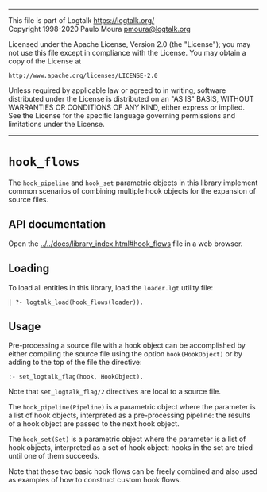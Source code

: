 ________________________________________________________________________

This file is part of Logtalk <https://logtalk.org/>  
Copyright 1998-2020 Paulo Moura <pmoura@logtalk.org>

Licensed under the Apache License, Version 2.0 (the "License");
you may not use this file except in compliance with the License.
You may obtain a copy of the License at

    http://www.apache.org/licenses/LICENSE-2.0

Unless required by applicable law or agreed to in writing, software
distributed under the License is distributed on an "AS IS" BASIS,
WITHOUT WARRANTIES OR CONDITIONS OF ANY KIND, either express or implied.
See the License for the specific language governing permissions and
limitations under the License.
________________________________________________________________________


`hook_flows`
============

The `hook_pipeline` and `hook_set` parametric objects in this library
implement common scenarios of combining multiple hook objects for the
expansion of source files.


API documentation
-----------------

Open the [../../docs/library_index.html#hook_flows](../../docs/library_index.html#hook_flows)
file in a web browser.


Loading
-------

To load all entities in this library, load the `loader.lgt` utility file:

	| ?- logtalk_load(hook_flows(loader)).


Usage
-----

Pre-processing a source file with a hook object can be accomplished by either
compiling the source file using the option `hook(HookObject)` or by adding to
the top of the file the directive:

	:- set_logtalk_flag(hook, HookObject).

Note that `set_logtalk_flag/2` directives are local to a source file.

The `hook_pipeline(Pipeline)` is a parametric object where the parameter is a
list of hook objects, interpreted as a pre-processing pipeline: the results of
a hook object are passed to the next hook object.

The `hook_set(Set)` is a parametric object where the parameter is a list of
hook objects, interpreted as a set of hook object: hooks in the set are tried
until one of them succeeds.

Note that these two basic hook flows can be freely combined and also used as
examples of how to construct custom hook flows.
